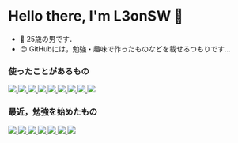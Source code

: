<!---
L3onSW/L3onSW is a ✨ special ✨ repository because its `README.md` (this file) appears on your GitHub profile.
You can click the Preview link to take a look at your changes.
--->

<!---Private Respositoryの内容が反映されていないので，今後反映させる--->

# Hello there, I'm L3onSW 👋

- 🤗 25歳の男です．
- 😊 GitHubには，勉強・趣味で作ったものなどを載せるつもりです...

<!--
- 👋 Hi, I’m @L3onSW
- 👀 I’m interested in ...
- 🌱 I’m currently learning ...
- 💞️ I’m looking to collaborate on ...
- 📫 How to reach me ...
-->


<!--
<p align="left"> 
  <img alt="github stats" height="130px" src="https://github-readme-stats.vercel.app/api?username=L3onSW&count_private=true&show_icons=true&show_icons=true&theme=github_dark" />
  <img alt="Top Langs" height="130px" src="https://github-readme-stats.vercel.app/api/top-langs/?username=L3onSW&layout=compact&count_private=true&show_icons=true&theme=github_dark" />
</p>
-->

<!--
[![trophy](https://github-profile-trophy.vercel.app/?username=L3onSW&theme=github_dark&column=7)](https://github.com/L3onSW/github-profile-trophy)
-->
<!--
[![](https://github-readme-streak-stats.herokuapp.com/?user=L3onSW&theme=github_dark)](https://github-readme-streak-stats.herokuapp.com/?user=L3onSW&theme=github_dark)
-->

### 使ったことがあるもの
<p align="left"> 
  <!-- Python -->
  <a href="https://www.python.org" target="_blank" rel="noreferrer">
    <img src="https://skillicons.dev/icons?i=python">
  </a>
  
  <!-- C -->
  <a href="https://www.cprogramming.com/" target="_blank" rel="noreferrer">
    <img src="https://skillicons.dev/icons?i=c">
  </a>
  
  <!-- C++ -->
  <a href="https://isocpp.org/" target="_blank" rel="noreferrer">
    <img src="https://skillicons.dev/icons?i=cpp">
  </a>
  
  <!-- Bash -->
  <a href="https://www.gnu.org/software/bash/" target="_blank" rel="noreferrer">
    <img src="https://skillicons.dev/icons?i=bash">
  </a>
  
  <!-- HTML -->
  <a href="https://developer.mozilla.org/ja/docs/Web/HTML/" target="_blank" rel="noreferrer">
    <img src="https://skillicons.dev/icons?i=html">
  </a>
  
  <!-- CSS -->
  <a href="https://developer.mozilla.org/ja/docs/Learn/Getting_started_with_the_web/CSS_basics/" target="_blank" rel="noreferrer">
    <img src="https://skillicons.dev/icons?i=css">
  </a>
  
  <!-- JavaScript (Vanilla JS) -->
  <a href="https://developer.mozilla.org/ja/docs/Web/JavaScript/" target="_blank" rel="noreferrer">
    <img src="https://skillicons.dev/icons?i=js">
  </a>
  
  <!-- Fortran -->
  <a href="https://fortran-lang.org/" target="_blank" rel="noreferrer">
    <img src="https://skillicons.dev/icons?i=fortran">
  </a>
  
  <!-- LaTex -->
  <a href="https://www.latex-project.org/" target="_blank" rel="noreferrer">
    <img src="https://skillicons.dev/icons?i=latex">
  </a>
  
  <!-- エディタ載せると変かも?? -->
  <!-- Vim -->
  <!-- 
  <a href="https://www.vim.org/" target="_blank" rel="noreferrer">
    <img src="https://skillicons.dev/icons?i=vim">
  </a>
  -->
  
  <!-- Visual Studio Code -->
  <!-- 
  <a href="https://code.visualstudio.com/" target="_blank" rel="noreferrer">
    <img src="https://skillicons.dev/icons?i=vscode">
  </a>
  -->
</p>

### 最近，勉強を始めたもの
<p align="left"> 
  <!-- Django -->
  <a href="https://www.djangoproject.com/" target="_blank" rel="noreferrer">
    <img src="https://skillicons.dev/icons?i=django">
  </a>
  
  <!-- AWS (Amazon Web Services) -->
  <a href="https://aws.amazon.com" target="_blank" rel="noreferrer">
    <img src="https://skillicons.dev/icons?i=aws">
  </a>
  
  <!-- GCP (Google Cloud Platform) -->
  <a href="https://cloud.google.com" target="_blank" rel="noreferrer">
    <img src="https://skillicons.dev/icons?i=gcp">
  </a>
  
  <!-- Docker -->
  <a href="https://www.docker.com/" target="_blank" rel="noreferrer">
    <img src="https://skillicons.dev/icons?i=docker">
  </a>
  
  <!-- Git -->
  <a href="https://git-scm.com/" target="_blank" rel="noreferrer">
    <img src="https://skillicons.dev/icons?i=git">
  </a>
  
  <!-- Github -->
  <a href="https://github.co.jp/" target="_blank" rel="noreferrer">
    <img src="https://skillicons.dev/icons?i=github">
  </a>
  
  <!-- Raspberry Pi -->
  <a href="https://www.raspberrypi.com/" target="_blank" rel="noreferrer">
    <img src="https://skillicons.dev/icons?i=raspberrypi">
  </a>
</p>
